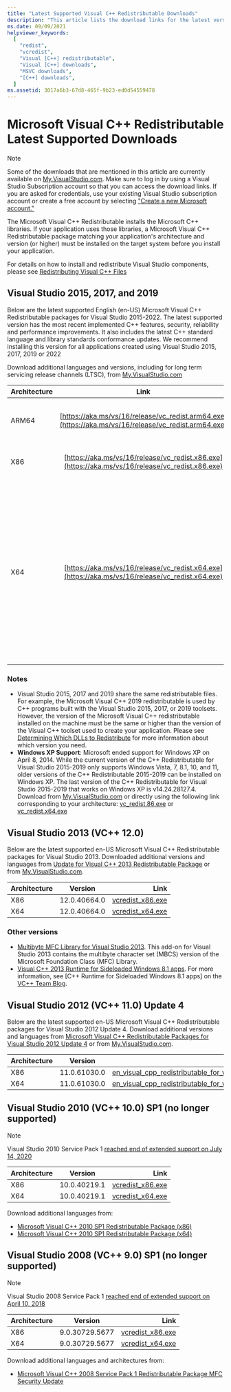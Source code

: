 ```yaml
---
title: "Latest Supported Visual C++ Redistributable Downloads"
description: "This article lists the download links for the latest versions of Visual C++ Redistributable packages."
ms.date: 09/09/2021
helpviewer_keywords:
  [
    "redist",
    "vcredist",
    "Visual [C++] redistributable",
    "Visual [C++] downloads",
    "MSVC downloads",
    "[C++] downloads",
  ]
ms.assetid: 3017a6b3-67d8-465f-9b23-ed0d54559478
---
```


# Microsoft Visual C++ Redistributable Latest Supported Downloads

> [!NOTE]
> Some of the downloads that are mentioned in this article are currently available on [My.VisualStudio.com](https://my.visualstudio.com/). Make sure to log in by using a Visual Studio Subscription account so that you can access the download links.
> If you are asked for credentials, use your existing Visual Studio subscription account or create a free account by selecting ["Create a new Microsoft account."](https://login.microsoftonline.com/common/oauth2/authorize?client_id=499b84ac-1321-427f-aa17-267ca6975798&site_id=501454&response_mode=form_post&response_type=code+id_token&redirect_uri=https%3A%2F%2Fapp.vssps.visualstudio.com%2F_signedin&nonce=95942429-1297-4a7b-ab5c-0d6fcce90df4&state=realm%3Dmy.visualstudio.com%26reply_to%3Dhttps%253A%252F%252Fmy.visualstudio.com%252FDownloads%253Fpid%253D2082%26ht%3D3%26nonce%3D95942429-1297-4a7b-ab5c-0d6fcce90df4&resource=https%3A%2F%2Fmanagement.core.windows.net%2F&cid=95942429-1297-4a7b-ab5c-0d6fcce90df4&wsucxt=1)

The Microsoft Visual C++ Redistributable installs the Microsoft C++ libraries. If your application uses those libraries, a Microsoft Visual C++ Redistributable package matching your application's architecture and version (or higher) must be installed on the target system before you install your application.

For details on how to install and redistribute Visual Studio components, please see [Redistributing Visual C++ Files](redistributing-visual-cpp-files.md)

## Visual Studio 2015, 2017, and 2019

Below are the latest supported English (en-US) Microsoft Visual C++ Redistributable packages for Visual Studio 2015-2022. The latest supported version has the most recent implemented C++ features, security, reliability and performance improvements. It also includes the latest C++ standard language and library standards conformance updates. We recommend installing this version for all applications created using Visual Studio 2015, 2017, 2019 or 2022

Download additional languages and versions, including for long term servicing release channels (LTSC), from [My.VisualStudio.com](https://my.visualstudio.com/)

| Architecture |                                                 Link                                                 |                                                                                                                                                                                                                                      Notes |
| ------------ | :--------------------------------------------------------------------------------------------------: | -----------------------------------------------------------------------------------------------------------------------------------------------------------------------------------------------------------------------------------------: |
| ARM64        | [https://aka.ms/vs/16/release/vc_redist.arm64.exe](https://aka.ms/vs/16/release/vc_redist.arm64.exe) |                                                                                                                                                                                               Permalink for latest supported ARM64 version |
| X86          |   [https://aka.ms/vs/16/release/vc_redist.x86.exe](https://aka.ms/vs/16/release/vc_redist.x86.exe)   |                                                                                                                                                                                                 Permalink for latest supported x86 version |
| X64          |   [https://aka.ms/vs/16/release/vc_redist.x64.exe](https://aka.ms/vs/16/release/vc_redist.x64.exe)   | Permalink for latest supported x64 version. To facilitate installing required Visual C++ ARM64 binaries when the X64 redistributable is installed on an ARM64 device, the X64 redistributable package contains both ARM64 and X64 binaries |

### Notes

- Visual Studio 2015, 2017 and 2019 share the same redistributable files. For example, the Microsoft Visual C++ 2019 redistributable is used by C++ programs built with the Visual Studio 2015, 2017, or 2019 toolsets. However, the version of the Microsoft Visual C++ redistributable installed on the machine must be the same or higher than the version of the Visual C++ toolset used to create your application. Please see [Determining Which DLLs to Redistribute](determining-which-dlls-to-redistribute.md) for more information about which version you need.
- **Windows XP Support**: Microsoft ended support for Windows XP on April 8, 2014. While the current version of the C++ Redistributable for Visual Studio 2015-2019 only supports Windows Vista, 7, 8.1, 10, and 11, older versions of the C++ Redistributable 2015-2019 can be installed on Windows XP. The last version of the C++ Redistributable for Visual Studio 2015-2019 that works on Windows XP is v14.24.28127.4. Download from [My.VisualStudio.com](https://my.visualstudio.com/) or directly using the following link corresponding to your architecture: [vc_redist.86.exe](https://download.visualstudio.microsoft.com/download/pr/bc2490f7-3f8e-4a5d-a61e-12b6d331713e/E59AE3E886BD4571A811FE31A47959AE5C40D87C583F786816C60440252CD7EC/VC_redist.x86.exe) or [vc_redist.x64.exe](https://download.visualstudio.microsoft.com/download/pr/3b070396-b7fb-4eee-aa8b-102a23c3e4f4/40EA2955391C9EAE3E35619C4C24B5AAF3D17AEAA6D09424EE9672AA9372AEED/VC_redist.x64.exe)

## Visual Studio 2013 (VC++ 12.0)

Below are the latest supported en-US Microsoft Visual C++ Redistributable packages for Visual Studio 2013.
Downloaded additional versions and languages from [Update for Visual C++ 2013 Redistributable Package](https://support.microsoft.com/en-us/topic/update-for-visual-c-2013-redistributable-package-d8ccd6a5-4e26-c290-517b-8da6cfdf4f10) or from [My.VisualStudio.com](https://my.visualstudio.com/).

| Architecture |   Version    |                                                    Link |
| ------------ | :----------: | ------------------------------------------------------: |
| X86          | 12.0.40664.0 | [vcredist_x86.exe](https://aka.ms/highdpimfc2013x86enu) |
| X64          | 12.0.40664.0 | [vcredist_x64.exe](https://aka.ms/highdpimfc2013x64enu) |

### Other versions

- [Multibyte MFC Library for Visual Studio 2013](https://my.visualstudio.com/Downloads?pid=1430). This add-on for Visual Studio 2013 contains the multibyte character set (MBCS) version of the Microsoft Foundation Class (MFC) Library.
- [Visual C++ 2013 Runtime for Sideloaded Windows 8.1 apps](https://download.microsoft.com/download/5/f/0/5f0f8404-9329-44a9-8176-ed6f7f746f25/vclibs_redist_packages.zip). For more information, see [C++ Runtime for Sideloaded Windows 8.1 apps] on the [VC++ Team Blog](https://devblogs.microsoft.com/cppblog/c-runtime-for-sideloaded-windows-8-1-apps/).

## Visual Studio 2012 (VC++ 11.0) Update 4

Below are the latest supported en-US Microsoft Visual C++ Redistributable packages for Visual Studio 2012 Update 4.
Download additional versions and languages from [Microsoft Visual C++ Redistributable Packages for Visual Studio 2012 Update 4](https://www.microsoft.com/en-us/download/details.aspx?id=30679) or from [My.VisualStudio.com](https://my.visualstudio.com/Downloads?pid=1452).

| Architecture |   Version    |                                                                                                                                                                                       Link |
| ------------ | :----------: | -----------------------------------------------------------------------------------------------------------------------------------------------------------------------------------------: |
| X86          | 11.0.61030.0 | [en_visual_cpp_redistributable_for_visual_studio_2012_update_4_x86_3161523.exe](https://download.microsoft.com/download/1/6/B/16B06F60-3B20-4FF2-B699-5E9B7962F9AE/VSU_4/vcredist_x86.exe) |
| X64          | 11.0.61030.0 | [en_visual_cpp_redistributable_for_visual_studio_2012_update_4_x64_3161523.exe](https://download.microsoft.com/download/1/6/B/16B06F60-3B20-4FF2-B699-5E9B7962F9AE/VSU_4/vcredist_x64.exe) |

## Visual Studio 2010 (VC++ 10.0) SP1 (no longer supported)

> [!NOTE] 
> Visual Studio 2010 Service Pack 1 [reached end of extended support on July 14, 2020](/lifecycle/products/visual-studio-2010)

| Architecture |   Version    |                                                                                                                    Link |
| ------------ | :----------: | ----------------------------------------------------------------------------------------------------------------------: |
| X86          | 10.0.40219.1 | [vcredist_x86.exe](https://download.microsoft.com/download/C/6/D/C6D0FD4E-9E53-4897-9B91-836EBA2AACD3/vcredist_x86.exe) |
| X64          | 10.0.40219.1 | [vcredist_x64.exe](https://download.microsoft.com/download/A/8/0/A80747C3-41BD-45DF-B505-E9710D2744E0/vcredist_x64.exe) |

Download additional languages from:

- [Microsoft Visual C++ 2010 SP1 Redistributable Package (x86)](https://www.microsoft.com/en-us/download/details.aspx?id=8328)
- [Microsoft Visual C++ 2010 SP1 Redistributable Package (x64)](https://www.microsoft.com/en-us/download/details.aspx?id=13523)

## Visual Studio 2008 (VC++ 9.0) SP1 (no longer supported)

> [!NOTE]
> Visual Studio 2008 Service Pack 1 [reached end of extended support on April 10, 2018](/lifecycle/products/visual-studio-2008)

| Architecture |    Version     |                                                                                                                    Link |
| ------------ | :------------: | ----------------------------------------------------------------------------------------------------------------------: |
| X86          | 9.0.30729.5677 | [vcredist_x86.exe](https://download.microsoft.com/download/5/D/8/5D8C65CB-C849-4025-8E95-C3966CAFD8AE/vcredist_x86.exe) |
| X64          | 9.0.30729.5677 | [vcredist_x64.exe](https://download.microsoft.com/download/5/D/8/5D8C65CB-C849-4025-8E95-C3966CAFD8AE/vcredist_x64.exe) |

Download additional languages and architectures from:

- [Microsoft Visual C++ 2008 Service Pack 1 Redistributable Package MFC Security Update](https://www.microsoft.com/en-us/download/details.aspx?id=26368)
